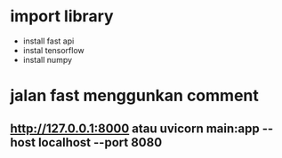 # import library

- install fast api
- instal tensorflow
- install numpy

# jalan fast menggunkan comment

## http://127.0.0.1:8000 atau uvicorn main:app --host localhost --port 8080
